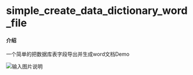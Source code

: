 # simple_create_data_dictionary_word_file

#### 介绍
一个简单的把数据库表字段导出并生成word文档Demo

![输入图片说明](https://images.gitee.com/uploads/images/2020/1108/182633_54812ac9_5081865.png "屏幕截图.png")